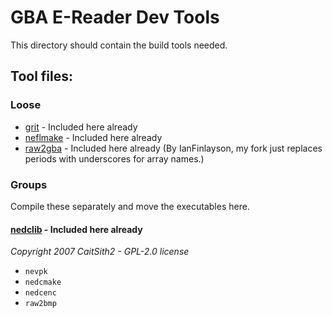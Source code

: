 # GBA E-Reader Dev Tools

This directory should contain the build tools needed.

## Tool files:

### Loose

 - [grit](https://github.com/devkitPro/grit) - Included here already
 - [neflmake](https://github.com/AkBKukU/e-reader-dev/tree/main/tools/neflmake) - Included here already
 - [raw2gba](https://github.com/AkBKukU/raw2gba) - Included here already (By IanFinlayson, my fork just replaces periods with underscores for array names.)

### Groups
Compile these separately and move the executables here.

#### [nedclib](https://github.com/breadbored/nedclib) - Included here already  
*Copyright 2007 CaitSith2 - GPL-2.0 license*

- `nevpk`
- `nedcmake`
- `nedcenc`
- `raw2bmp`